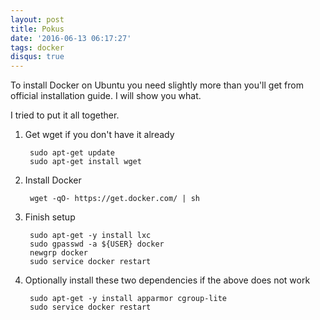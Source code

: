 ```yaml
---
layout: post
title: Pokus
date: '2016-06-13 06:17:27'
tags: docker
disqus: true
---
```


To install Docker on Ubuntu you need slightly more than you'll get from official installation guide. I will show you what.

I tried to put it all together.

1. Get wget if you don't have it already

		sudo apt-get update
		sudo apt-get install wget

2. Install Docker

		wget -qO- https://get.docker.com/ | sh

3. Finish setup

		sudo apt-get -y install lxc
		sudo gpasswd -a ${USER} docker
		newgrp docker
		sudo service docker restart

4. Optionally install these two dependencies if the above does not work

		sudo apt-get -y install apparmor cgroup-lite
		sudo service docker restart
